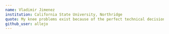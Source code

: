 ```yaml
---
name: Vladimir Jimenez
institution: California State University, Northridge
quote: My knee problems exist because of the perfect technical decisions that I carry.
github_user: allejo
---
```

